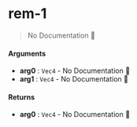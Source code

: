 # rem\-1

> No Documentation 🚧

#### Arguments

- **arg0** : `Vec4` \- No Documentation 🚧
- **arg1** : `Vec4` \- No Documentation 🚧

#### Returns

- **arg0** : `Vec4` \- No Documentation 🚧